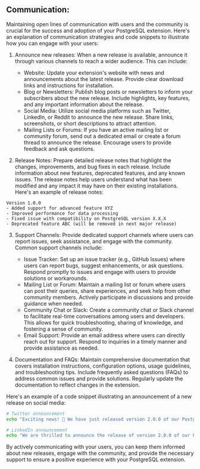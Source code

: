 ## Communication:
Maintaining open lines of communication with users and the community is crucial for the success and adoption of your PostgreSQL extension. Here's an explanation of communication strategies and code snippets to illustrate how you can engage with your users:

1. Announce new releases: When a new release is available, announce it through various channels to reach a wider audience. This can include:

   - Website: Update your extension's website with news and announcements about the latest release. Provide clear download links and instructions for installation.
   - Blog or Newsletters: Publish blog posts or newsletters to inform your subscribers about the new release. Include highlights, key features, and any important information about the release.
   - Social Media: Utilize social media platforms such as Twitter, LinkedIn, or Reddit to announce the new release. Share links, screenshots, or short descriptions to attract attention.
   - Mailing Lists or Forums: If you have an active mailing list or community forum, send out a dedicated email or create a forum thread to announce the release. Encourage users to provide feedback and ask questions.

2. Release Notes: Prepare detailed release notes that highlight the changes, improvements, and bug fixes in each release. Include information about new features, deprecated features, and any known issues. The release notes help users understand what has been modified and any impact it may have on their existing installations. Here's an example of release notes:

```
Version 1.0.0
- Added support for advanced feature XYZ
- Improved performance for data processing
- Fixed issue with compatibility on PostgreSQL version X.X.X
- Deprecated feature ABC (will be removed in next major release)
```

3. Support Channels: Provide dedicated support channels where users can report issues, seek assistance, and engage with the community. Common support channels include:

   - Issue Tracker: Set up an issue tracker (e.g., GitHub Issues) where users can report bugs, suggest enhancements, or ask questions. Respond promptly to issues and engage with users to provide solutions or workarounds.
   - Mailing List or Forum: Maintain a mailing list or forum where users can post their queries, share experiences, and seek help from other community members. Actively participate in discussions and provide guidance when needed.
   - Community Chat or Slack: Create a community chat or Slack channel to facilitate real-time conversations among users and developers. This allows for quick troubleshooting, sharing of knowledge, and fostering a sense of community.
   - Email Support: Provide an email address where users can directly reach out for support. Respond to inquiries in a timely manner and provide assistance as needed.

4. Documentation and FAQs: Maintain comprehensive documentation that covers installation instructions, configuration options, usage guidelines, and troubleshooting tips. Include frequently asked questions (FAQs) to address common issues and provide solutions. Regularly update the documentation to reflect changes in the extension.

Here's an example of a code snippet illustrating an announcement of a new release on social media:

```bash
# Twitter announcement
echo "Exciting news! 🎉 We have just released version 2.0.0 of our PostgreSQL extension with amazing new features and performance improvements! Download it now and boost your database experience. #PostgreSQL #Database #Release"

# LinkedIn announcement
echo "We are thrilled to announce the release of version 2.0.0 of our PostgreSQL extension! This release brings powerful new features that enhance database performance and scalability. Check out the release notes and download it today. #PostgreSQL #Database #Release"
```

By actively communicating with your users, you can keep them informed about new releases, engage with the community, and provide the necessary support to ensure a positive experience with your PostgreSQL extension.
